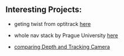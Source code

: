## Interesting Projects:

* geting twist from optitrack [here](https://github.com/qwerty35/optitrack_bridge)

* whole nav stack by Prague University [here](https://github.com/ctu-mrs/mrs_uav_system?tab=readme-ov-file)

* [comparing Depth and Tracking Camera](https://www.intelrealsense.com/depth-and-tracking-combined-get-started/)

